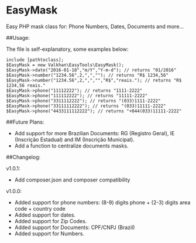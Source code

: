 # EasyMask
Easy PHP mask class for: Phone Numbers, Dates, Documents and more...

##Usage:

The file is self-explanatory, some examples below:
```
include [pathtoclass];
$EasyMask = new Valkhan\EasyTools\EasyMask();
$EasyMask->date("2016-01-18","m/Y","Y-m-d"); // returns "01/2016"
$EasyMask->number("1234.56",2,",",""); // returns "R$ 1234,56"
$EasyMask->number("1234.56",2,",","","R$","reais."); // returns "R$ 1234,56 reais."
$EasyMask->phone("11112222"); // returns "1111-2222"
$EasyMask->phone("111112222"); // returns "11111-2222"
$EasyMask->phone("3311112222"); // returns "(033)1111-2222"
$EasyMask->phone("33111112222"); // returns "(033)11111-2222"
$EasyMask->phone("4433111112222"); // returns "+044(033)11111-2222"
```

##Future Plans:
* Add support for more Brazilian Documents: RG (Registro Geral), IE (Inscrição Estadual) and IM (Inscrição Municipal).
* Add a function to centralize documents masks. 

##Changelog:

v1.0.1:
* Add composer.json and composer compatibility

v1.0.0:
* Added support for phone numbers: (8-9) digits phone + (2-3) digits area code + country code
* Added support for dates.
* Added support for Zip Codes.
* Added support for Documents: CPF/CNPJ (Brazil)
* Added support for Numbers.
